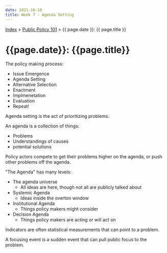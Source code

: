 ```yaml
---
date: 2021-10-10
title: Week 7 - Agenda Setting
---
```


[Index](../../../index.md) > [Public Policy 101](./index.md) > {{ page.date }}: {{ page.title }}

# {{page.date}}: {{page.title}}

The policy making process:

- Issue Emergence
- Agenda Setting
- Alternative Selection
- Enactment
- Implmenetation
- Evaluation
- Repeat!

Agenda setting is the act of prioritizing problems.

An agenda is a collection of things:

- Problems
- Understandings of causes
- potential solutions

Policy actors compete to get their problems higher on the agenda, or push other problems off the agenda.

"The Agenda" has many levels:

- The agenda universe
    - All ideas are here, though not all are publicly talked about
- Systemic Agenda
    - Ideas inside the overton window
- Institutional Agenda
    - Things policy makers might consider
- Decision Agenda
    - Things policy makers are acting or will act on

Indicators are often statistical measurements that can point to a problem.

A focusing event is a sudden event that can pull public focus to the problem.


<!--
Discussion Post:

Focus on a social problem and try to use indicators or focusing events to describe its severity. For indicators, please keep in mind that you do not want to manipulate the measurement or presentation of the data but rather use the most appropriate, valid data collected by government agencies to illustrate the problem. I encourage you to include figures or charts to present your indicators and also include relevant references or sources of information.

For focusing events,  please describe and explain how the event(s) helped generate attention to your selected problem as well as the policy actors and groups involved in this event or those that helped advance the event(s) on the agenda. Please note that the focusing events do not have to lead to policy changes. Please do not use the same examples in the lecture slides.

Your response to this prompt and comment to one of your peers should be posted by Sunday at midnight to receive full credit.

https://www.ncci.com/SecureDocuments/QEB/Insights-2021-Q2_LaborShortage_2021.html


https://www.businessinsider.com/3-reasons-for-labor-shortage-according-to-biden-labor-secretary-2021-10

-->
